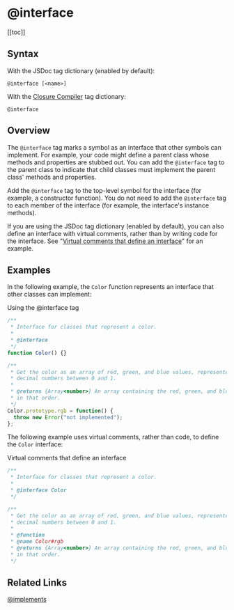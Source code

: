 # @interface

[[toc]]

## Syntax

With the JSDoc tag dictionary (enabled by default):

`@interface [<name>]`

With the [Closure Compiler](https://github.com/google/closure-compiler/wiki/Annotating-JavaScript-for-the-Closure-Compiler#jsdoc-tags) tag dictionary:

`@interface`

## Overview

The `@interface` tag marks a symbol as an interface that other symbols can implement. For example, your code might define a parent class whose methods and properties are stubbed out. You can add the `@interface` tag to the parent class to indicate that child classes must implement the parent class' methods and properties.

Add the `@interface` tag to the top-level symbol for the interface (for example, a constructor function). You do not need to add the `@interface` tag to each member of the interface (for example, the interface's instance methods).

If you are using the JSDoc tag dictionary (enabled by default), you can also define an interface with virtual comments, rather than by writing code for the interface. See "[Virtual comments that define an interface](#virtual-comments)" for an example.

## Examples

In the following example, the `Color` function represents an interface that other classes can implement:

Using the @interface tag

```js
/**
 * Interface for classes that represent a color.
 *
 * @interface
 */
function Color() {}

/**
 * Get the color as an array of red, green, and blue values, represented as
 * decimal numbers between 0 and 1.
 *
 * @returns {Array<number>} An array containing the red, green, and blue values,
 * in that order.
 */
Color.prototype.rgb = function() {
  throw new Error("not implemented");
};
```

The following example uses virtual comments, rather than code, to define the `Color` interface:

Virtual comments that define an interface

```js
/**
 * Interface for classes that represent a color.
 *
 * @interface Color
 */

/**
 * Get the color as an array of red, green, and blue values, represented as
 * decimal numbers between 0 and 1.
 *
 * @function
 * @name Color#rgb
 * @returns {Array<number>} An array containing the red, green, and blue values,
 * in that order.
 */
```

## Related Links

[@implements](./implements.html)
